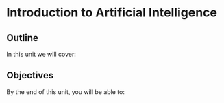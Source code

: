 # Introduction to Artificial Intelligence

## Outline
In this unit we will cover:

## Objectives
By the end of this unit, you will be able to: